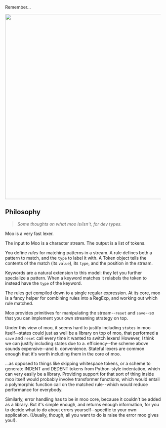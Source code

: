 Remember...

<img src="feelings.png" width="600">

## Philosophy

> _Some thoughts on what moo is/isn't, for dev types._

Moo is a very fast lexer.

The input to Moo is a character stream. The output is a list of tokens.

You define _rules_ for matching patterns in a stream. A rule defines both a pattern to match, and the `type` to label it with. A Token object tells the contents of the match (its `value`), its `type`, and the position in the stream.

Keywords are a natural extension to this model: they let you further specialize a pattern. When a keyword matches it relabels the token to instead have the `type` of the keyword.

The rules get compiled down to a single regular expression. At its core, moo is a fancy helper for combining rules into a RegExp, and working out which rule matched.

Moo provides primitives for manipulating the stream--`reset` and `save`--so that you can implement your own streaming strategy on top.

Under this view of moo, it seems hard to justify including `states` in moo itself--states could just as well be a library on top of moo, that performed a `save` and `reset` call every time it wanted to switch lexers! However, I think we can justify including states due to a. efficiency--the scheme above sounds expensive--and b. convenience. Stateful lexers are common enough that it's worth including them in the core of moo.

...as opposed to things like skipping whitespace tokens, or a scheme to generate INDENT and DEDENT tokens from Python-style indentation, which can very easily be a library. Providing support for that sort of thing inside moo itself would probably involve transformer functions, which would entail a polymorphic function call on the matched rule--which would reduce performance for everybody.

Similarly, error handling has to be in moo core, because it couldn't be added as a library. But it's simple enough, and returns enough information, for you to decide what to do about errors yourself--specific to your own application. (Usually, though, all you want to do is raise the error moo gives you!).
